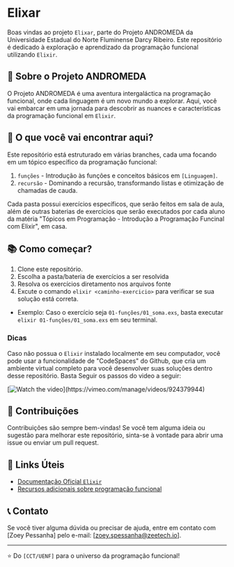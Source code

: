 # Elixar

Boas vindas ao projeto `Elixar`, parte do Projeto ANDROMEDA da Universidade Estadual do Norte Fluminense Darcy Ribeiro. Este repositório é dedicado à exploração e aprendizado da programação funcional utilizando `Elixir`.

## 🚀 Sobre o Projeto ANDROMEDA

O Projeto ANDROMEDA é uma aventura intergaláctica na programação funcional, onde cada linguagem é um novo mundo a explorar. Aqui, você vai embarcar em uma jornada para descobrir as nuances e características da programação funcional em `Elixir`.

## 🌌 O que você vai encontrar aqui?

Este repositório está estruturado em várias branches, cada uma focando em um tópico específico da programação funcional:

1. `funções` - Introdução às funções e conceitos básicos em `[Linguagem]`.
2. `recursão` - Dominando a recursão, transformando listas e otimização de chamadas de cauda.

Cada pasta possui exercícios específicos, que serão feitos em sala de aula, além de outras baterias de exercícios que serão executados por cada aluno da matéria "Tópicos em Programação - Introdução a Programação Funcinal com Elixir", em casa.

## 📚 Como começar?

1. Clone este repositório.
2. Escolha a pasta/bateria de exercícios a ser resolvida
3. Resolva os exercícios diretamento nos arquivos fonte
4. Excute o comando `elixir <caminho-exercicio>` para verificar se sua solução está correta.
  - Exemplo: Caso o exercício seja `01-funções/01_soma.exs`, basta executar `elixir 01-funções/01_soma.exs` em seu terminal.

### Dicas

Caso não possua o `Elixir` instalado localmente em seu computador, você pode usar a funcionalidade de "CodeSpaces" do Github, que cria um ambiente virtual completo para você desenvolver suas soluções dentro desse repositório. Basta Seguir os passos do video a seguir:


[![Watch the video]([https://i.stack.imgur.com/Vp2cE.png](https://github.com/andromeda-fie/elixar/assets/44469426/86f0f5e2-8471-428d-ab77-73e6fa6c11d6))](https://vimeo.com/manage/videos/924379944)


## 🤝 Contribuições

Contribuições são sempre bem-vindas! Se você tem alguma ideia ou sugestão para melhorar este repositório, sinta-se à vontade para abrir uma issue ou enviar um pull request.

## 🔗 Links Úteis

- [Documentação Oficial `Elixir`](https://hexdocs.pm/elixir)
- [Recursos adicionais sobre programação funcional](_TODO_)

## 📞 Contato

Se você tiver alguma dúvida ou precisar de ajuda, entre em contato com [Zoey Pessanha] pelo e-mail: [zoey.spessanha@zeetech.io].

---

⭐️ Do `[CCT/UENF]` para o universo da programação funcional!
